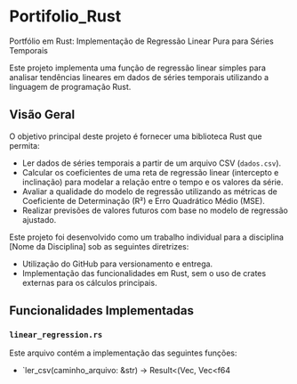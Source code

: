 # Portifolio_Rust
Portfólio em Rust: Implementação de Regressão Linear Pura para Séries Temporais

Este projeto implementa uma função de regressão linear simples para analisar tendências lineares em dados de séries temporais utilizando a linguagem de programação Rust.

## Visão Geral

O objetivo principal deste projeto é fornecer uma biblioteca Rust que permita:

* Ler dados de séries temporais a partir de um arquivo CSV (`dados.csv`).
* Calcular os coeficientes de uma reta de regressão linear (intercepto e inclinação) para modelar a relação entre o tempo e os valores da série.
* Avaliar a qualidade do modelo de regressão utilizando as métricas de Coeficiente de Determinação (R²) e Erro Quadrático Médio (MSE).
* Realizar previsões de valores futuros com base no modelo de regressão ajustado.

Este projeto foi desenvolvido como um trabalho individual para a disciplina [Nome da Disciplina] sob as seguintes diretrizes:

* Utilização do GitHub para versionamento e entrega.
* Implementação das funcionalidades em Rust, sem o uso de crates externas para os cálculos principais.

## Funcionalidades Implementadas

### `linear_regression.rs`

Este arquivo contém a implementação das seguintes funções:

* `ler_csv(caminho_arquivo: &str) -> Result<(Vec<f64>, Vec<f64
